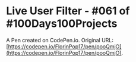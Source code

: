 # Live User Filter - #061 of #100Days100Projects

A Pen created on CodePen.io. Original URL: [https://codepen.io/FlorinPop17/pen/pooQmjO](https://codepen.io/FlorinPop17/pen/pooQmjO).


